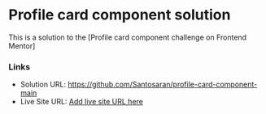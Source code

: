# Profile card component solution 

This is a solution to the [Profile card component challenge on Frontend Mentor]


### Links

- Solution URL: https://github.com/Santosaran/profile-card-component-main
- Live Site URL: [Add live site URL here](https://your-live-site-url.com)


